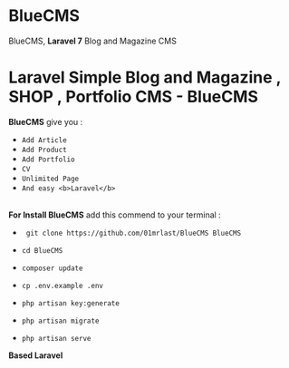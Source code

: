 # BlueCMS
 BlueCMS, <b>Laravel 7</b> Blog and Magazine CMS<br>
 
 <h1><b>Laravel</b> Simple Blog and Magazine , SHOP , Portfolio CMS - <b>BlueCMS</b></h1>
 
 
 
<b>BlueCMS</b> give you :

* `Add Article`
* `Add Product`
* `Add Portfolio` 
* `CV` 
* `Unlimited Page` 
* `And easy <b>Laravel</b>` 
<br>
<b>For Install BlueCMS</b> add this commend to your terminal  :

* ` git clone https://github.com/01mrlast/BlueCMS BlueCMS`

* `cd BlueCMS`

* `composer update`

* `cp .env.example .env`

* `php artisan key:generate`

* `php artisan migrate`

* `php artisan serve`


<b>Based Laravel</b>
